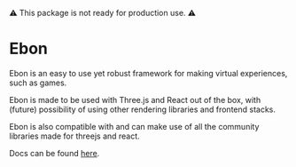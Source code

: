 :warning: This package is not ready for production use. :warning:

# Ebon

Ebon is an easy to use yet robust framework for making virtual experiences, such as games.

Ebon is made to be used with Three.js and React out of the box, with (future) possibility of using other rendering libraries and frontend stacks.

<!-- We encourage you look at community made packages for Ebon. -->

Ebon is also compatible with and can make use of all the community libraries made for threejs and react.

Docs can be found [here](https://mfucek.notion.site/Docs-13040c9f22344f62ba65fbda01566959?pvs=4).

